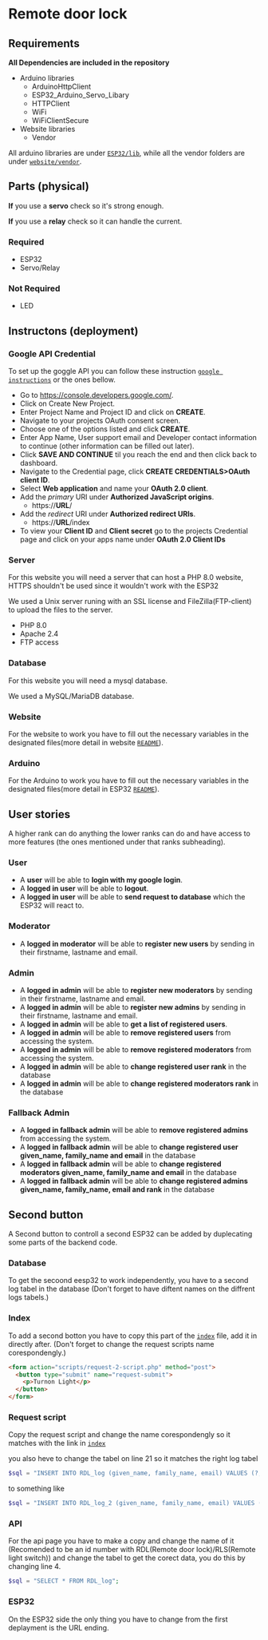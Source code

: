 # Remote door lock

## Requirements
**All Dependencies are included in the repository**
* Arduino libraries
  * ArduinoHttpClient
  * ESP32_Arduino_Servo_Libary
  * HTTPClient
  * WiFi
  * WiFiClientSecure
* Website libraries
  * Vendor

All arduino libraries are under [```ESP32/lib```](ESP32/lib), while all the vendor folders are under [```website/vendor```](website/vendor).

## Parts (physical)
**If** you use a **servo** check so it's strong enough.

**If** you use a **relay** check so it can handle the current.
### Required
* ESP32
* Servo/Relay
### Not Required
* LED

## Instructons (deployment)

### Google API Credential
To set up the goggle API you can follow these instruction [```google instructions```](https://developers.google.com/identity/sign-in/web/sign-in) or the ones bellow.

* Go to https://console.developers.google.com/.
* Click on Create New Project.
* Enter Project Name and Project ID and click on **CREATE**.
* Navigate to your projects OAuth consent screen.
* Choose one of the options listed and click **CREATE**.
* Enter App Name, User support email and Developer contact information to continue (other information can be filled out later).
* Click **SAVE AND CONTINUE** til you reach the end and then click back to dashboard.
* Navigate to the Credential page, click **CREATE CREDENTIALS>OAuth client ID**.
* Select **Web application** and name your **OAuth 2.0 client**.
* Add the *primary* URI under **Authorized JavaScript origins**.
  * https://**URL**/
* Add the *redirect* URI under **Authorized redirect URIs**.
  * https://**URL**/index
* To view your **Client ID** and **Client secret** go to the projects Credential page and click on your apps name under **OAuth 2.0 Client IDs**
  

### Server
For this website you will need a server that can host a PHP 8.0 website, HTTPS shouldn't be used since it wouldn't work with the ESP32

We used a Unix server runing with an SSL license and FileZilla(FTP-client) to upload the files to the server.
* PHP 8.0
* Apache 2.4
* FTP access
  
### Database
For this website you will need a mysql database.

We used a MySQL/MariaDB database.

### Website
For the website to work you have to fill out the necessary variables in the designated files(more detail in website [```README```](website/README.md)).

### Arduino
For the Arduino to work you have to fill out the necessary variables in the designated files(more detail in ESP32 [```README```](ESP32/README.md)).

## User stories

A higher rank can do anything the lower ranks can do and have access to more features (the ones mentioned under that ranks subheading).

### User
* A **user** will be able to **login with my google login**.
* A **logged in user** will be able to **logout**.
* A **logged in user** will be able to **send request to database** which the ESP32 will react to.

### Moderator
* A **logged in moderator** will be able to **register new users** by sending in their firstname, lastname and email.

### Admin
* A **logged in admin** will be able to **register new moderators** by sending in their firstname, lastname and email.
* A **logged in admin** will be able to **register new admins** by sending in their firstname, lastname and email.
* A **logged in admin** will be able to **get a list of registered users**.
* A **logged in admin** will be able to **remove registered users** from accessing the system.
* A **logged in admin** will be able to **remove registered moderators** from accessing the system.
* A **logged in admin** will be able to **change registered user rank** in the database
* A **logged in admin** will be able to **change registered moderators rank** in the database

### Fallback Admin
* A **logged in fallback admin** will be able to **remove registered admins** from accessing the system.
* A **logged in fallback admin** will be able to **change registered user given_name, family_name and email** in the database
* A **logged in fallback admin** will be able to **change registered moderators given_name, family_name and email** in the database
* A **logged in fallback admin** will be able to **change registered admins given_name, family_name, email and rank** in the database


## Second button
A Second button to controll a second ESP32 can be added by duplecating some parts of the backend code.

### Database
To get the secoond eesp32 to work independently, you have to a second log tabel in the database (Don't forget to have diftent names on the diffrent logs tabels.)

### Index
To add a second botton you have to copy this part of the [```index```](website/index.php) file, add it in directly after. (Don't forget to change the request scripts name corespondengly.)
```html
<form action="scripts/request-2-script.php" method="post">
  <button type="submit" name="request-submit">
    <p>Turnon Light</p>
  </button>
</form>
```

### Request script
Copy the request script and change the name corespondengly so it matches with the link in [```index```](website/index.php)

you also heve to change the tabel on line 21 so it matches the right log tabel
```php
$sql = "INSERT INTO RDL_log (given_name, family_name, email) VALUES (?, ?, ?)";
```
to something like
```php
$sql = "INSERT INTO RDL_log_2 (given_name, family_name, email) VALUES (?, ?, ?)";
```

### API
For the api page you have to make a copy and change the name of it (Recomended to be an id number with RDL(Remote door lock)/RLS(Remote light switch)) and change the tabel to get the corect data, you do this by changing line 4.
```php
$sql = "SELECT * FROM RDL_log";
```

### ESP32
On the ESP32 side the only thing you have to change from the first deplayment is the URL ending.
